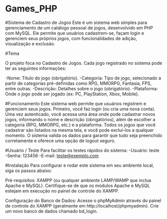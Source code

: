 # Games_PHP

#Sistema de Cadastro de Jogos
Este é um sistema web simples para gerenciamento de um catálogo pessoal de jogos, desenvolvido em PHP com MySQL. Ele permite que usuários cadastrem-se, façam login e gerenciem seus próprios jogos, com funcionalidades de adição, visualização e exclusão.

#Tema

O projeto foca no Cadastro de Jogos. Cada jogo registrado no sistema pode ter as seguintes informações:

-Nome: Título do jogo (obrigatório).
-Categoria: Tipo de jogo, selecionado a partir de categorias pré-definidas como RPG, MMORPG, Fantasia, FPS, entre outras.
-Descrição: Detalhes sobre o jogo (obrigatório).
-Plataforma: Onde o jogo pode ser jogado (ex: PC, PlayStation, Xbox, Mobile).

#Funcionamento
Este sistema web permite que usuários registrem e gerenciem seus jogos. 
Primeiro, você faz login (ou cria uma nova conta). 
Uma vez autenticado, você acessa uma área onde pode cadastrar novos jogos, informando o nome e descrição (obrigatórios), além de escolher a categoria (RPG, MMORPG, etc.) e a plataforma. 
Todos os jogos que você cadastrar são listados na mesma tela, e você pode excluí-los a qualquer momento. 
O sistema valida os dados para garantir que tudo seja preenchido corretamente e oferece uma opção de logout seguro.

#Usuário / Teste
Para facilitar os testes rápidos do sistema:
-Usuário: teste
-Senha: 123456
-E-mail: teste@exemplo.com

#Instalação 
Para configurar e rodar este sistema em seu ambiente local, siga os passos abaixo:

Pré-requisitos:
XAMPP (ou qualquer ambiente LAMP/WAMP que inclua Apache e MySQL). Certifique-se de que os módulos Apache e MySQL estejam em execução no painel de controle do XAMPP.

Configuração do Banco de Dados:
Acesse o phpMyAdmin através do painel de controle do XAMPP (geralmente em http://localhost/phpmyadmin).
Crie um novo banco de dados chamado bd_login.

